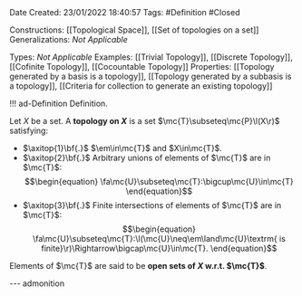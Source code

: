 <br />
<br />

Date Created: 23/01/2022 18:40:57
Tags: #Definition #Closed 

Constructions: [[Topological Space]], [[Set of topologies on a set]]
Generalizations: _Not Applicable_

Types: _Not Applicable_
Examples: [[Trivial Topology]], [[Discrete Topology]], [[Cofinite Topology]], [[Cocountable Topology]]
Properties: [[Topology generated by a basis is a topology]], [[Topology generated by a subbasis is a topology]], [[Criteria for collection to generate an existing topology]]

!!! ad-Definition Definition.

Let $X$ be a set. A **topology on $X$** is a set $\mc{T}\subseteq\mc{P}\l(X\r)$ satisfying:
* $\axitop{1}\bf{.}$ $\em\in\mc{T}$ and $X\in\mc{T}$.
* $\axitop{2}\bf{.}$ Arbitrary unions of elements of $\mc{T}$ are in $\mc{T}$:
$$\begin{equation}
    \fa\mc{U}\subseteq\mc{T}:\bigcup\mc{U}\in\mc{T}
\end{equation}$$
* $\axitop{3}\bf{.}$ Finite intersections of elements of $\mc{T}$ are in $\mc{T}$:
$$\begin{equation}
    \fa\mc{U}\subseteq\mc{T}:\l(\mc{U}\neq\em\land\mc{U}\textrm{ is finite}\r)\Rightarrow\bigcap\mc{U}\in\mc{T}.
\end{equation}$$

Elements of $\mc{T}$ are said to be **open sets of $X$ w.r.t. $\mc{T}$**.

--- admonition
